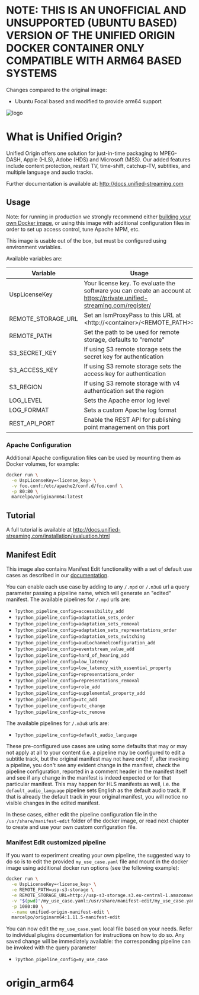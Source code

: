
# NOTE:  THIS IS AN UNOFFICIAL AND UNSUPPORTED (UBUNTU BASED) VERSION OF THE UNIFIED ORIGIN DOCKER CONTAINER ONLY COMPATIBLE WITH ARM64 BASED SYSTEMS

Changes compared to the original image:

- Ubuntu Focal based and modified to provide arm64 support 

![logo](https://raw.githubusercontent.com/unifiedstreaming/origin/stable/unifiedstreaming-logo-black.png)

# What is Unified Origin?

Unified Origin offers one solution for just-in-time packaging to MPEG-DASH, Apple (HLS), Adobe (HDS) and Microsoft (MSS). Our added features include content protection, restart TV, time-shift, catchup-TV, subtitles, and multiple language and audio tracks.

Further documentation is available at: <http://docs.unified-streaming.com>

## Usage

Note: for running in production we strongly recommend either [building your own
Docker image](https://docs.unified-streaming.com/installation/evaluation.html#creating-your-own-docker-images),
or using this image with additional configuration files in order to set up access control, tune Apache MPM, etc.

This image is usable out of the box, but must be configured using environment variables. 

Available variables are:

|Variable        |Usage   |Mandatory?|
|----------------|--------|----------|
|UspLicenseKey |Your license key. To evaluate the software you can create an account at <https://private.unified-streaming.com/register/>|Yes|
|REMOTE_STORAGE_URL|Set an IsmProxyPass to this URL at <http://<container\>/<REMOTE_PATH\>>|No|
|REMOTE_PATH|Set the path to be used for remote storage, defaults to "remote"|No|
|S3_SECRET_KEY|If using S3 remote storage sets the secret key for authentication|No|
|S3_ACCESS_KEY|If using S3 remote storage sets the access key for authentication|No|
|S3_REGION|If using S3 remote storage with v4 authentication set the region|No|
|LOG_LEVEL|Sets the Apache error log level|No|
|LOG_FORMAT|Sets a custom Apache log format|No|
|REST_API_PORT|Enable the REST API for publishing point management on this port|No|

### Apache Configuration
Additional Apache configuration files can be used by mounting them as Docker
volumes, for example:

```bash
docker run \
  -e UspLicenseKey=<license_key> \
  -v foo.conf:/etc/apache2/conf.d/foo.conf \
  -p 80:80 \
  marcelpo/originarm64:latest
```

## Tutorial

A full tutorial is available at <http://docs.unified-streaming.com/installation/evaluation.html>

## Manifest Edit

This image also contains Manifest Edit functionality with a set of default
use cases as described in our [documentation](https://docs.unified-streaming.com/documentation/manifest-edit/use_cases/index.html).

You can enable each use case by adding to any `/.mpd` or `/.m3u8` url a query
parameter passing a pipeline name, which will generate an "edited" manifest.
The available pipelines for `/.mpd` urls are:

- `?python_pipeline_config=accessibility_add`
- `?python_pipeline_config=adaptation_sets_order`
- `?python_pipeline_config=adaptation_sets_removal`
- `?python_pipeline_config=adaptation_sets_representations_order`
- `?python_pipeline_config=adaptation_sets_switching`
- `?python_pipeline_config=audiochannelconfiguration_add`
- `?python_pipeline_config=eventstream_value_add`
- `?python_pipeline_config=hard_of_hearing_add`
- `?python_pipeline_config=low_latency`
- `?python_pipeline_config=low_latency_with_essential_property`
- `?python_pipeline_config=representations_order`
- `?python_pipeline_config=representations_removal`
- `?python_pipeline_config=role_add`
- `?python_pipeline_config=supplemental_property_add`
- `?python_pipeline_config=utc_add`
- `?python_pipeline_config=utc_change`
- `?python_pipeline_config=utc_remove`

The available pipelines for `/.m3u8` urls are:

- `?python_pipeline_config=default_audio_language`

These pre-configured use cases are using some defaults that may or may not
apply at all to your content (i.e. a pipeline may be configured to edit a
subtitle track, but the original manifest may not have one)! If, after invoking
a pipeline, you don't see any evident change in the manifest, check the
pipeline configuration, reported in a comment header in the manifest itself and
see if any change in the manifest is indeed expected or for that particular
manifest.
This may happen for HLS manifests as well, i.e. the `default_audio_language` 
pipeline sets English as the default audio track. If
that is already the default track in your original manifest, you will notice
no visible changes in the edited manifest.

In these cases, either edit the pipeline
configuration file in the `/usr/share/manifest-edit` folder of the
docker image, or read next chapter to create and use your own custom
configuration file.

### Manifest Edit customized pipeline

If you want to experiment creating your own pipeline, the suggested way to
do so is to edit the provided `my_use_case.yaml` file and mount in the docker
image using additional docker run options (see the following example):

```bash
docker run \
  -e UspLicenseKey=<license_key> \
  -e REMOTE_PATH=usp-s3-storage \
  -e REMOTE_STORAGE_URL=http://usp-s3-storage.s3.eu-central-1.amazonaws.com/ \
  -v "$(pwd)"/my_use_case.yaml:/usr/share/manifest-edit/my_use_case.yaml \
  -p 1080:80 \
  --name unified-origin-manifest-edit \
  marcelpo/originarm64:1.11.5-manifest-edit
```

You can now edit the `my_use_case.yaml` local file based on your needs. Refer
to individual plugins documentation for instructions on how to do so. Any
saved change will be immediately available: the corresponding pipeline can be
invoked with the query parameter

- `?python_pipeline_config=my_use_case`
# origin_arm64
